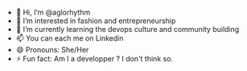 - 👋 Hi, I’m @aglorhythm
- 👀 I’m interested in fashion and entrepreneurship
- 🌱 I’m currently learning the devops culture and community building
- 📫 You can each me on Linkedin
- 😄 Pronouns: She/Her
- ⚡ Fun fact: Am I a developper ? I don't think so.

<!---
Well..
--->
